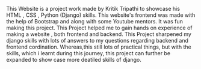 This Website is a project work made by Kritik Tripathi to showcase his HTML , CSS , Python (Django) skills. 
This website's frontend was made with the help of Bootstrap and along with some Youtube mentors. 
It was fun making this project. This Project helped me to gain hands on experience of making a website , both frontend and backend. 
This Project sharpened my django skills with lots of answers to my questions regarding backend and frontend cordination. 
Whereas,this still lots of practical things, but with the skills, which i learnt during this journey, this project can further be expanded to show case more deatiled skills of django.
